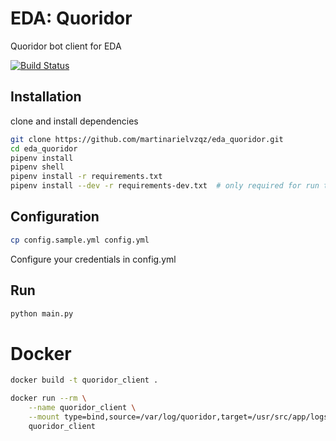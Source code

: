# EDA: Quoridor
Quoridor bot client for EDA

[![Build Status](https://app.travis-ci.com/martinarielvzqz/eda_quoridor.svg?token=Cn4W6Wq2fytkMsceRcpS&branch=main)](https://app.travis-ci.com/martinarielvzqz/eda_quoridor)

## Installation
clone and install dependencies

```sh
git clone https://github.com/martinarielvzqz/eda_quoridor.git
cd eda_quoridor
pipenv install
pipenv shell
pipenv install -r requirements.txt
pipenv install --dev -r requirements-dev.txt  # only required for run tests
```

## Configuration
```sh
cp config.sample.yml config.yml
```
Configure your credentials in config.yml


## Run
```sh
python main.py
```


# Docker

```sh
docker build -t quoridor_client .
```

```sh
docker run --rm \
    --name quoridor_client \
    --mount type=bind,source=/var/log/quoridor,target=/usr/src/app/logs \
    quoridor_client
```
